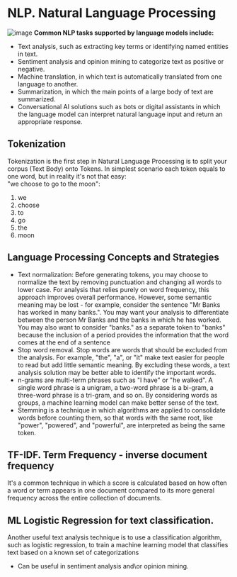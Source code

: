 # NLP. Natural Language Processing

![image](https://github.com/Glareone/OpenAI-and-ChatGPT-meet-.Net/assets/4239376/17afb903-5024-4ae3-820f-e6840bda69f5)
**Common NLP tasks supported by language models include:**

* Text analysis, such as extracting key terms or identifying named entities in text.
* Sentiment analysis and opinion mining to categorize text as positive or negative.
* Machine translation, in which text is automatically translated from one language to another.
* Summarization, in which the main points of a large body of text are summarized.
* Conversational AI solutions such as bots or digital assistants in which the language model can interpret natural language input and return an appropriate response.

## Tokenization
Tokenization is the first step in Natural Language Processing is to split your corpus (Text Body) onto Tokens. In simplest scenario each token equals to one word, but in reality it's not that easy:  
"we choose to go to the moon":
1. we
2. choose
3. to
4. go
5. the
6. moon

## Language Processing Concepts and Strategies
* Text normalization: Before generating tokens, you may choose to normalize the text by removing punctuation and changing all words to lower case. For analysis that relies purely on word frequency, this approach improves overall performance. However, some semantic meaning may be lost - for example, consider the sentence "Mr Banks has worked in many banks.". You may want your analysis to differentiate between the person Mr Banks and the banks in which he has worked. You may also want to consider "banks." as a separate token to "banks" because the inclusion of a period provides the information that the word comes at the end of a sentence
* Stop word removal. Stop words are words that should be excluded from the analysis. For example, "the", "a", or "it" make text easier for people to read but add little semantic meaning. By excluding these words, a text analysis solution may be better able to identify the important words.
* n-grams are multi-term phrases such as "I have" or "he walked". A single word phrase is a unigram, a two-word phrase is a bi-gram, a three-word phrase is a tri-gram, and so on. By considering words as groups, a machine learning model can make better sense of the text.
* Stemming is a technique in which algorithms are applied to consolidate words before counting them, so that words with the same root, like "power", "powered", and "powerful", are interpreted as being the same token.

## TF-IDF. Term Frequency - inverse document frequency  
It's a common technique in which a score is calculated based on how often a word or term appears in one document compared to its more general frequency across the entire collection of documents.

## ML Logistic Regression for text classification. 
Another useful text analysis technique is to use a classification algorithm, such as logistic regression, to train a machine learning model that classifies text based on a known set of categorizations
* Can be useful in sentiment analysis and\or opinion mining.
